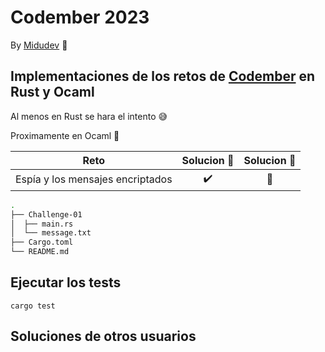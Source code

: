 
# Codember 2023

By [Midudev](https://github.com/midudev) :space_invader:

## Implementaciones de los retos de [Codember](https://codember.dev/) en Rust y Ocaml

Al menos en Rust se hara el intento :sweat_smile:

Proximamente en Ocaml 🐫

|                           Reto                           |      Solucion 🦀   | Solucion 🐫 |
| :------------------------------------------------------: | :----------------: | :----------------: | 
|     Espía y los mensajes encriptados            		   | :heavy_check_mark: | :pushpin:

```sh
.
├── Challenge-01
│  ├── main.rs
│  └── message.txt
├── Cargo.toml
└── README.md
```

## Ejecutar los tests

```
cargo test
```

## Soluciones de otros usuarios
